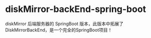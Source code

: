 # diskMirror-backEnd-spring-boot
diskMirror 后端服务器的 SpringBoot 版本，此版本中拓展了 DiskMirrorBackEnd，是一个完全的SpringBoot项目！
